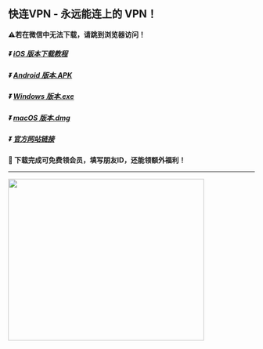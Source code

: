 **快连VPN - 永远能连上的 VPN！**
---
**:warning:若在微信中无法下载，请跳到浏览器访问！**
##### :arrow_double_down: [iOS 版本下载教程](https://appshare.onelink.me/7uiT/1c9f9287)
##### :arrow_double_down: [Android 版本.APK](https://appshare.onelink.me/7uiT/fa80bb40)
##### :arrow_double_down: [Windows 版本.exe](https://appshare.onelink.me/7uiT/cd934bda)
##### :arrow_double_down: [macOS 版本.dmg](https://appshare.onelink.me/7uiT/1ed3d477)
##### :arrow_double_down: [官方网站链接](https://appshare.onelink.me/7uiT/a60e7e13)

**:gift: 下载完成可免费领会员，填写朋友ID，还能领额外福利！**

---
<img src="https://github.com/LetsGo666/LetsGo/blob/main/image.png" width="400" height="330" align="middle" />

